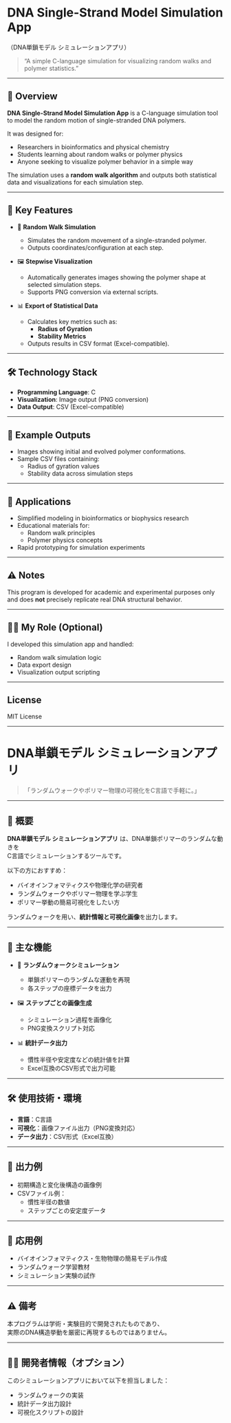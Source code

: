 # DNA Single-Strand Model Simulation App
（DNA単鎖モデル シミュレーションアプリ）

> “A simple C-language simulation for visualizing random walks and polymer statistics.”

---

## 🧬 Overview

**DNA Single-Strand Model Simulation App** is a C-language simulation tool to model the random motion of single-stranded DNA polymers.

It was designed for:

- Researchers in bioinformatics and physical chemistry
- Students learning about random walks or polymer physics
- Anyone seeking to visualize polymer behavior in a simple way

The simulation uses a **random walk algorithm** and outputs both statistical data and visualizations for each simulation step.

---

## 🔧 Key Features

- 🎲 **Random Walk Simulation**
    - Simulates the random movement of a single-stranded polymer.
    - Outputs coordinates/configuration at each step.

- 🖼 **Stepwise Visualization**
    - Automatically generates images showing the polymer shape at selected simulation steps.
    - Supports PNG conversion via external scripts.

- 📊 **Export of Statistical Data**
    - Calculates key metrics such as:
        - **Radius of Gyration**
        - **Stability Metrics**
    - Outputs results in CSV format (Excel-compatible).

---

## 🛠 Technology Stack

- **Programming Language**: C
- **Visualization**: Image output (PNG conversion)
- **Data Output**: CSV (Excel-compatible)

---

## 📸 Example Outputs

- Images showing initial and evolved polymer conformations.
- Sample CSV files containing:
    - Radius of gyration values
    - Stability data across simulation steps

---

## 🧪 Applications

- Simplified modeling in bioinformatics or biophysics research
- Educational materials for:
    - Random walk principles
    - Polymer physics concepts
- Rapid prototyping for simulation experiments

---

## ⚠️ Notes

This program is developed for academic and experimental purposes only and does **not** precisely replicate real DNA structural behavior.

---

## 👨‍💻 My Role (Optional)

I developed this simulation app and handled:

- Random walk simulation logic
- Data export design
- Visualization output scripting

---

## License

MIT License

---

# DNA単鎖モデル シミュレーションアプリ

> 「ランダムウォークやポリマー物理の可視化をC言語で手軽に。」

---

## 🧬 概要

**DNA単鎖モデル シミュレーションアプリ** は、DNA単鎖ポリマーのランダムな動きを  
C言語でシミュレーションするツールです。

以下の方におすすめ：

- バイオインフォマティクスや物理化学の研究者
- ランダムウォークやポリマー物理を学ぶ学生
- ポリマー挙動の簡易可視化をしたい方

ランダムウォークを用い、**統計情報と可視化画像**を出力します。

---

## 🔧 主な機能

- 🎲 **ランダムウォークシミュレーション**
    - 単鎖ポリマーのランダムな運動を再現
    - 各ステップの座標データを出力

- 🖼 **ステップごとの画像生成**
    - シミュレーション過程を画像化
    - PNG変換スクリプト対応

- 📊 **統計データ出力**
    - 慣性半径や安定度などの統計値を計算
    - Excel互換のCSV形式で出力可能

---

## 🛠 使用技術・環境

- **言語**：C言語
- **可視化**：画像ファイル出力（PNG変換対応）
- **データ出力**：CSV形式（Excel互換）

---

## 📸 出力例

- 初期構造と変化後構造の画像例
- CSVファイル例：
    - 慣性半径の数値
    - ステップごとの安定度データ

---

## 🧪 応用例

- バイオインフォマティクス・生物物理の簡易モデル作成
- ランダムウォーク学習教材
- シミュレーション実験の試作

---

## ⚠️ 備考

本プログラムは学術・実験目的で開発されたものであり、  
実際のDNA構造挙動を厳密に再現するものではありません。

---

## 👨‍💻 開発者情報（オプション）

このシミュレーションアプリにおいて以下を担当しました：

- ランダムウォークの実装
- 統計データ出力設計
- 可視化スクリプトの設計
